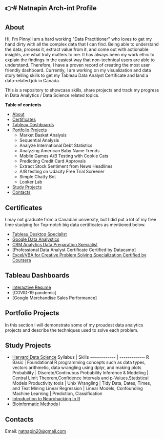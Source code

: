 👉# Natnapin Arch-int Profile <a name="TOP"></a>
---

## About <a name="about"></a> 
Hi, I'm Pinny!I am a hard working "Data Practitioner" who loves to get my hand dirty with all the complex data that I can find. Being able to understand the data, process it, extract value from it, and come out with actionable insights, are what truly matters to me. It has always been my work ethic to explain the findings in the easiest way that non-technical users are able to understand. Therefore, I have a proven record of creating the most user friendly dashboard. Currently, I am working on my visualization and data story telling skills to get my Tableau Data Analyst Certificate and land a data-related job in Canada. 

This is a repository to showcase skills, share projects and track my progress in Data Analytics / Data Science related topics.

**Table of contents**
  * [About](#about)
  * [Certificates](#certificates)
  * [Tableau Dashboards](#tableau-vizzes)
  * [Portfolio Projects](#portfolio-project)
    * Market Basket Analysis
    * Sequential Analysis
    * Analyze International Debt Statistics
    * Analyzing American Baby Name Trends
    * Mobile Games A/B Testing with Cookie Cats
    * Predicting Credit Card Approvals
    * Extract Stock Sentiment from News Headlines
    * A/B testing on Udacity Free Trial Screener
    * Simple Chatty Bot
    * Looker Lab
  * [Study Projects](#study-project)
  * [Contacts](#contact)

## Certificates <a name="certificates"></a>    
I may not graduate from a Canadian university, but I did put a lot of my free time studying for Top-notch big data certificates as mentioned below.  
 * [Tableau Desktop Specialist](https://www.credly.com/badges/b4d09a7b-5b61-4af2-80e5-e736ece7017b/public_url)
 * [Google Data Analystics](https://www.credly.com/badges/d25963e3-104a-43f0-84d1-7ddb968a730a/public_url)
 * [CRM Analytics Data Preparation Specialist](https://trailblazer.me/id/narchint)
 * [Professional Data Analyst Certificate Certified by Datacamp]
 * [Excel/VBA for Creative Problem Solving Specialization Certified by Coursera](https://coursera.org/share/e247bf2671fbbdd021ee038beacb0e39)

## Tableau Dashboards <a name="tableau-vizzes"></a>   
 * [Interactive Resume](https://public.tableau.com/app/profile/natnapin.arch.int/viz/NATNAPIN-INTERACTIVERESUME/Dashboard13)
 * [COVID-19 pandemic]
 * [Google Merchandise Sales Performance]
 
## Portfolio Projects <a name="portfolio-project"></a> 
In this section I will demonstrate some of my proudest data analytics projects and describe the techniques used to solve each problem.

## Study Projects <a name="study-project"></a> 
 * [Harvard Data Science](https://courses.edx.org/certificates/763db212457541059ef1c96e770e9572)
   Syllabus | Skills 
   ------------- | -------------
   R Basic  | Foundational R programming concepts such as data types, vectors arithmetic, data wrangling using dplyr, and making plots
   Probability | Discrete/Continuous Probability
   Inference & Modeling | Central Limit Theorem,Confidence Intervals and p-Values,Statistical Models
   Productivity tools | Unix
   Wrangling | Tidy Data, Dates, Times, and Text Mining
   Linear Regression | Linear Models, Confounding
   Machine Learning | Prediction, Classification
 * [Introduction to Neurohacking In R](https://coursera.org/share/cc6f39501d6e1abe035f6256415d76f5)
 * [Bioinformatic Methods I](https://coursera.org/share/f340bfa01225601624320946c52811a6)

## Contacts <a name="contact"></a>    
Email: natnapin20@gmail.com
